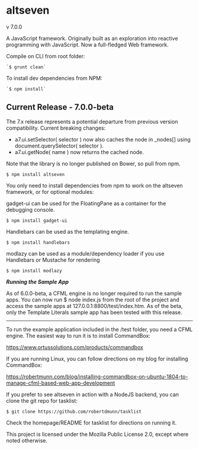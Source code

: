 altseven
=========

v 7.0.0

A JavaScript framework. Originally built as an exploration into reactive programming with JavaScript. Now a full-fledged Web framework.


Compile on CLI from root folder:

    `$ grunt clean`

To install dev dependencies from NPM:

    `$ npm install`


Current Release - 7.0.0-beta
--------

The 7.x release represents a potential departure from previous version compatibility. Current breaking changes:
- a7.ui.setSelector( selector ) now also caches the node in _nodes[] using document.querySelector( selector ).
- a7.ui.getNode( name ) now returns the cached node.

Note that the library is no longer published on Bower, so pull from npm.

`$ npm install altseven`


You only need to install dependencies from npm to work on the altseven framework, or for optional modules:

gadget-ui can be used for the FloatingPane as a container for the debugging console.

    $ npm install gadget-ui

Handlebars can be used as the templating engine.

    $ npm install handlebars

modlazy can be used as a module/dependency loader if you use Handlebars or Mustache for rendering

    $ npm install modlazy



***Running the Sample App***

As of 6.0.0-beta, a CFML engine is no longer required to run the sample apps. You can now run $ node index.js from the root of the project and access the sample apps at 127.0.0.1:8800/test/index.htm. As of the beta, only the Template Literals sample app has been tested with this release.

----

To run the example application included in the /test folder, you need a CFML engine. The easiest way to run it is to install CommandBox:

https://www.ortussolutions.com/products/commandbox

If you are running Linux, you can follow directions on my blog for installing CommandBox:

https://robertmunn.com/blog/installing-commandbox-on-ubuntu-1804-to-manage-cfml-based-web-app-development


If you prefer to see altseven in action with a NodeJS backend, you can clone the git repo for tasklist:

    $ git clone https://github.com/robertdmunn/tasklist

Check the homepage/README for tasklist for directions on running it.

This project is licensed under the Mozilla Public License 2.0, except where noted otherwise.
